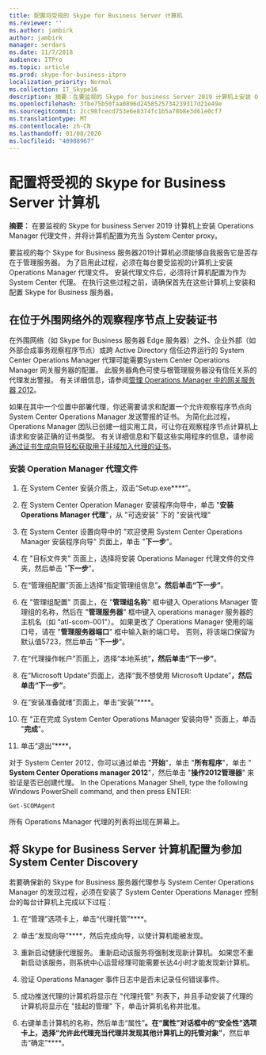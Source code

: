 ```yaml
---
title: 配置将受视的 Skype for Business Server 计算机
ms.reviewer: ''
ms.author: jambirk
author: jambirk
manager: serdars
ms.date: 11/7/2018
audience: ITPro
ms.topic: article
ms.prod: skype-for-business-itpro
localization_priority: Normal
ms.collection: IT_Skype16
description: 摘要：在要监视的 Skype for business Server 2019 计算机上安装 Operations Manager 代理文件，并将计算机配置为充当 System Center proxy。
ms.openlocfilehash: 3fbe75b50faa0896d2458525734239317d21e49e
ms.sourcegitcommit: 2cc98fcecd753e6e8374fc1b5a78b8e3d61e0cf7
ms.translationtype: MT
ms.contentlocale: zh-CN
ms.lasthandoff: 01/08/2020
ms.locfileid: "40988967"
---
```

# <a name="configure-the-skype-for-business-server-computers-that-will-be-monitored"></a>配置将受视的 Skype for Business Server 计算机

**摘要：** 在要监视的 Skype for business Server 2019 计算机上安装 Operations Manager 代理文件，并将计算机配置为充当 System Center proxy。

要监视的每个 Skype for Business 服务器2019计算机必须能够自我报告它是否存在于管理服务器。 为了启用此过程，必须在每台要受监视的计算机上安装 Operations Manager 代理文件。 安装代理文件后，必须将计算机配置为作为 System Center 代理。 在执行这些过程之前，请确保首先在这些计算机上安装和配置 Skype for Business 服务器。

## <a name="installing-a-certificate-on-a-watcher-node-located-outside-the-perimeter-network"></a>在位于外围网络外的观察程序节点上安装证书
<a name="watcher_node_outside"> </a>

在外围网络（如 Skype for Business 服务器 Edge 服务器）之外、企业外部（如外部合成事务观察程序节点）或跨 Active Directory 信任边界运行的 System Center Operations Manager 代理可能需要System Center Operations Manager 网关服务器的配置。 此服务器角色可使与根管理服务器没有信任关系的代理发出警报。 有关详细信息，请参阅[管理 Operations Manager 中的网关服务器 2012](https://technet.microsoft.com/en-us/library/hh212823.aspx)。

如果在其中一个位置中部署代理，你还需要请求和配置一个允许观察程序节点向 System Center Operations Manager 发送警报的证书。 为简化此过程，Operations Manager 团队已创建一组实用工具，可让你在观察程序节点计算机上请求和安装正确的证书类型。 有关详细信息和下载这些实用程序的信息，请参阅[通过证书生成向导轻松获取用于非域加入代理的证书](https://go.microsoft.com/fwlink/p/?LinkID=267421&amp;amp;clcid=0x409)。

### <a name="installing-the-operation-manager-agent-files"></a>安装 Operation Manager 代理文件

1. 在 System Center 安装介质上，双击“Setup.exe****”。

2. 在 System Center Operation Manager 安装程序向导中，单击 "**安装 Operations Manager 代理**"，从 "可选安装" 下的 "安装代理"

3. 在 System Center 设置向导中的 "欢迎使用 System Center Operations Manager 安装程序向导" 页面上，单击 "**下一步**"。

4. 在 "目标文件夹" 页面上，选择将安装 Operations Manager 代理文件的文件夹，然后单击 "**下一步**"。

5. 在“管理组配置”页面上选择“指定管理组信息”****。然后单击“下一步”****。

6. 在 "管理组配置" 页面上，在 "**管理组名称**" 框中键入 Operations Manager 管理组的名称，然后在 "**管理服务器**" 框中键入 operations manager 服务器的主机名（如 "atl-scom-001"）。 如果更改了 Operations Manager 使用的端口号，请在 "**管理服务器端口**" 框中输入新的端口号。 否则，将该端口保留为默认值5723，然后单击 "**下一步**"。

7. 在“代理操作帐户”页面上，选择“本地系统”****，然后单击“下一步”****。

8. 在“Microsoft Update”页面上，选择“我不想使用 Microsoft Update”****，然后单击“下一步”****。

9. 在“安装准备就绪”页面上，单击“安装”****。

10. 在 "正在完成 System Center Operations Manager 安装向导" 页面上，单击 "**完成**"。

11. 单击“退出”****。

对于 System Center 2012，你可以通过单击 "**开始**"，单击 "**所有程序**"，单击 " **System Center Operations manager 2012**"，然后单击 "**操作2012管理器**" 来验证是否已创建代理。 In the Operations Manager Shell, type the following Windows PowerShell command, and then press ENTER:
```PowerShell
Get-SCOMAgent
```

所有 Operations Manager 代理的列表将出现在屏幕上。
## <a name="configuring-the-skype-for-business-server-computer-to-participate-in-system-center-discovery"></a>将 Skype for Business Server 计算机配置为参加 System Center Discovery
<a name="watcher_node_outside"> </a>

若要确保新的 Skype for Business 服务器代理参与 System Center Operations Manager 的发现过程，必须在安装了 System Center Operations Manager 控制台的每台计算机上完成以下过程：

1. 在“管理”选项卡上，单击“代理托管”****。

2. 单击“发现向导”****，然后完成向导，以使计算机能被发现。

3. 重新启动健康代理服务。 重新启动该服务将强制发现新计算机。 如果您不重新启动该服务，则系统中心运营经理可能需要长达4小时才能发现新计算机。

4. 验证 Operations Manager 事件日志中是否未记录任何错误事件。

5. 成功推送代理的计算机将显示在 "代理托管" 列表下，并且手动安装了代理的计算机将显示在 "挂起的管理" 下，单击计算机名称并批准。

6. 右键单击计算机的名称，然后单击“属性”****。在“属性”对话框中的“安全性”选项卡上，选择“允许此代理充当代理并发现其他计算机上的托管对象”****，然后单击“确定”****。


